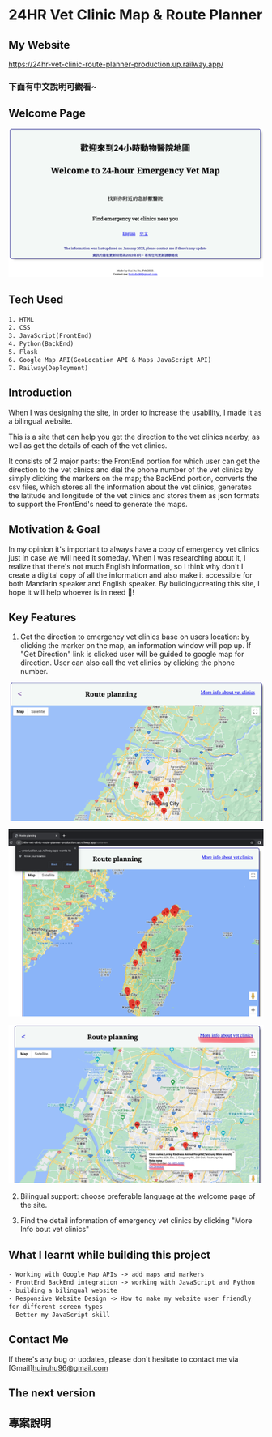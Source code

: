 # 24HR Vet Clinic Map & Route Planner

## My Website

<https://24hr-vet-clinic-route-planner-production.up.railway.app/>

### 下面有中文說明可觀看~

## Welcome Page

![Welcome Page](pics/WelcomePage.png "Welcome Page")

## Tech Used

    1. HTML
    2. CSS
    3. JavaScript(FrontEnd)
    4. Python(BackEnd)
    5. Flask
    6. Google Map API(GeoLocation API & Maps JavaScript API)
    7. Railway(Deployment)

## Introduction

When I was designing the site, in order to increase the usability, I made it as a bilingual website.

This is a site that can help you get the direction to the vet clinics nearby, as well as get the details of each of the vet clinics.

It consists of 2 major parts: the FrontEnd portion for which user can get the direction to the vet clinics and dial the phone number of the vet clinics by simply clicking the markers on the map; the BackEnd portion, converts the csv files, which stores all the information about the vet clinics, generates the latitude and longitude of the vet clinics and stores them as json formats to support the FrontEnd's need to generate the maps.

## Motivation & Goal

In my opinion it's important to always have a copy of emergency vet clinics just in case we will need it someday. When I was researching about it, I realize that there's not much English information, so I think why don't I create a digital copy of all the information and also make it accessible for both Mandarin speaker and English speaker. By building/creating this site, I hope it will help whoever is in need 🙂!

## Key Features <!-- Add Screenshots-->

1. Get the direction to emergency vet clinics base on users location: by clicking the marker on the map, an information window will pop up. If "Get Direction" link is clicked user will be guided to google map for direction. User can also call the vet clinics by clicking the phone number.

![Route planning page](pics/Route_planning.png "Route planning page")

![Asking to access user's location](pics/Asking_for_location.png "Asking to access user's location")

![Vet clinic detail](pics/Vet_clinic_detail.jpg "info window popup")

2. Bilingual support: choose preferable language at the welcome page of the site.

3. Find the detail information of emergency vet clinics by clicking "More Info bout vet clinics"

## What I learnt while building this project

    - Working with Google Map APIs -> add maps and markers
    - FrontEnd BackEnd integration -> working with JavaScript and Python
    - building a bilingual website
    - Responsive Website Design -> How to make my website user friendly for different screen types
    - Better my JavaScript skill

## Contact Me

If there's any bug or updates, please don't hesitate to contact me via [Gmail]<huiruhu96@gmail.com>

## The next version <!-- Need Editing-->

<!-- Create separation here -->

<!-- Write Chinese Version-->

## 專案說明
